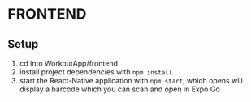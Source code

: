 # FRONTEND

## Setup

1. cd into WorkoutApp/frontend
2. install project dependencies with `npm install`
3. start the React-Native application with `npm start`, which opens will display a barcode which you can scan and open in Expo Go
